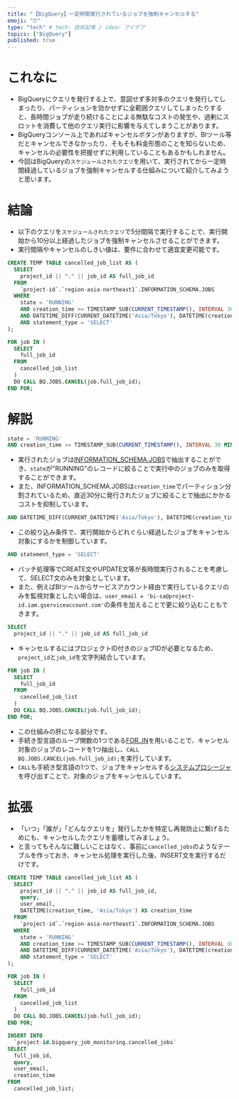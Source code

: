 ```yaml
---
title: "【BigQuery】一定時間実行されているジョブを強制キャンセルする"
emoji: "⏰️"
type: "tech" # tech: 技術記事 / idea: アイデア
topics: ["BigQuery"]
published: true
---
```


# これなに
- BigQueryにクエリを発行する上で、意図せず多対多のクエリを発行してしまったり、パーティションを効かせずに全範囲クエリしてしまったりすると、長時間ジョブが走り続けることによる無駄なコストの発生や、過剰にスロットを消費して他のクエリ実行に影響を与えてしまうことがあります。
- BigQueryコンソール上であればキャンセルボタンがありますが、BIツール等だとキャンセルできなかったり、そもそも料金形態のことを知らないため、キャンセルの必要性を把握せずに利用していることもあるかもしれません。
- 今回はBigQueryの`スケジュールされたクエリ`を用いて、実行されてから一定時間経過しているジョブを強制キャンセルする仕組みについて紹介してみようと思います。

# 結論

- 以下のクエリを`スケジュールされたクエリ`で5分間隔で実行することで、実行開始から10分以上経過したジョブを強制キャンセルさせることができます。
- 実行間隔やキャンセルのしきい値は、要件に合わせて適宜変更可能です。

```sql
CREATE TEMP TABLE cancelled_job_list AS ( 
  SELECT 
    project_id || "." || job_id AS full_job_id
  FROM 
    `project-id`.`region-asia-northeast1`.INFORMATION_SCHEMA.JOBS 
  WHERE 
    state = 'RUNNING' 
    AND creation_time >= TIMESTAMP_SUB(CURRENT_TIMESTAMP(), INTERVAL 30 MINUTE) 
    AND DATETIME_DIFF(CURRENT_DATETIME('Asia/Tokyo'), DATETIME(creation_time, 'Asia/Tokyo'), MINUTE) >= 10 
    AND statement_type = 'SELECT' 
); 

FOR job IN (
  SELECT 
    full_job_id 
  FROM 
    cancelled_job_list
  ) 
  DO CALL BQ.JOBS.CANCEL(job.full_job_id); 
END FOR; 
```


# 解説

```sql
state = 'RUNNING'
AND creation_time >= TIMESTAMP_SUB(CURRENT_TIMESTAMP(), INTERVAL 30 MINUTE)
```

- 実行されたジョブは[INFORMATION_SCHEMA.JOBS](https://cloud.google.com/bigquery/docs/information-schema-jobs?hl=ja)で抽出することができ、`state`が"RUNNING"のレコードに絞ることで実行中のジョブのみを取得することができます。
- また、INFORMATION_SCHEMA.JOBSは`creation_time`でパーティション分割されているため、直近30分に発行されたジョブに絞ることで抽出にかかるコストを抑制しています。

```sql
AND DATETIME_DIFF(CURRENT_DATETIME('Asia/Tokyo'), DATETIME(creation_time, 'Asia/Tokyo'), MINUTE) >= 10
```

- この絞り込み条件で、実行開始からどれぐらい経過したジョブをキャンセル対象にするかを制御しています。

```sql
AND statement_type = 'SELECT' 
```

- バッチ処理等でCREATE文やUPDATE文等が長時間実行されることを考慮して、SELECT文のみを対象としています。
- また、例えばBIツールからサービスアカウント経由で実行しているクエリのみを監視対象としたい場合は、`user_email = 'bi-sa@project-id.iam.gserviceaccount.com'`の条件を加えることで更に絞り込むこともできます。


```sql
SELECT
  project_id || "." || job_id AS full_job_id
```

- キャンセルするにはプロジェクトID付きのジョブIDが必要となるため、`project_id`と`job_id`を文字列結合しています。

```sql
FOR job IN (
  SELECT 
    full_job_id 
  FROM 
    cancelled_job_list
  ) 
  DO CALL BQ.JOBS.CANCEL(job.full_job_id); 
END FOR; 
```

- この仕組みの肝になる部分です。
- 手続き型言語のループ関数の1つである[FOR..IN](https://cloud.google.com/bigquery/docs/reference/standard-sql/procedural-language#for-in)を用いることで、キャンセル対象のジョブのレコードを1つ抽出し、`CALL BQ.JOBS.CANCEL(job.full_job_id);`を実行しています。
- `CALL`も手続き型言語の1つで、ジョブをキャンセルする[システムプロシージャ](https://cloud.google.com/bigquery/docs/managing-jobs?hl=ja#cancel_jobs)を呼び出すことで、対象のジョブをキャンセルしています。

# 拡張

- 「いつ」「誰が」「どんなクエリを」発行したかを特定し再発防止に繋げるためにも、キャンセルしたクエリを蓄積してみましょう。
- と言ってもそんなに難しいことはなく、事前に`cancelled_jobs`のようなテーブルを作っておき、キャンセル処理を実行した後、INSERT文を実行するだけです。

```sql
CREATE TEMP TABLE cancelled_job_list AS ( 
  SELECT 
    project_id || "." || job_id AS full_job_id, 
    query, 
    user_email, 
    DATETIME(creation_time, 'Asia/Tokyo') AS creation_time 
  FROM 
    `project-id`.`region-asia-northeast1`.INFORMATION_SCHEMA.JOBS 
  WHERE 
    state = 'RUNNING' 
    AND creation_time >= TIMESTAMP_SUB(CURRENT_TIMESTAMP(), INTERVAL 30 MINUTE) 
    AND DATETIME_DIFF(CURRENT_DATETIME('Asia/Tokyo'), DATETIME(creation_time, 'Asia/Tokyo'), MINUTE) >= 10 
    AND statement_type = 'SELECT' 
); 

FOR job IN (
  SELECT 
    full_job_id 
  FROM 
    cancelled_job_list
  ) 
  DO CALL BQ.JOBS.CANCEL(job.full_job_id); 
END FOR; 

INSERT INTO 
  `project-id.bigquery_job_monitoring.cancelled_jobs`
SELECT 
  full_job_id, 
  query, 
  user_email, 
  creation_time 
FROM 
  cancelled_job_list;
```
